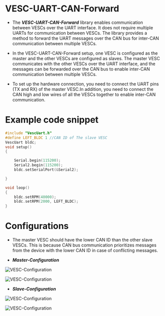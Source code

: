 # VESC-UART-CAN-Forward
* The ***VESC-UART-CAN-Forward*** library enables communication between VESCs over the UART interface. It does not require multiple UARTs for communication between VESCs. The library provides a method to forward the UART messages over the CAN bus for inter-CAN communication between multiple VESCs.

* In the VESC-UART-CAN-Forward setup, one VESC is configured as the master and the other VESCs are configured as slaves. The master VESC communicates with the other VESCs over the UART interface, and the messages can be forwarded over the CAN bus to enable inter-CAN communication between multiple VESCs.

* To set up the hardware connection, you need to connect the UART pins (TX and RX) of the master VESC.In addition, you need to connect the CAN high and low wires of all the VESCs together to enable inter-CAN communication.

# Example code snippet

```ino
#include "VescUart.h"
#define LEFT_BLDC 1 //CAN ID of The slave VESC
VescUart bldc;
void setup()
{

    Serial.begin(115200);
    Serial2.begin(115200);
    bldc.setSerialPort(&Serial2);

}

void loop()
{
    bldc.setRPM(40000);
    bldc.setRPM(2000, LEFT_BLDC);
}
```

# Configurations
* The master VESC should have the lower CAN ID than the other slave VESCs. This is because CAN bus communication prioritizes messages from the device with the lower CAN ID in case of conflicting messages.

* ***Master-Configuration***

![VESC-Configuration](https://user-images.githubusercontent.com/65481797/229056686-152245b1-4a9a-4069-86e9-be0e726ace54.png)

![VESC-Configuration](https://user-images.githubusercontent.com/65481797/229056798-14a92557-35e2-4766-9539-b5d940b901c2.png)

* ***Slave-Configuration***

![VESC-Configuration](https://user-images.githubusercontent.com/65481797/229058163-9ce41101-2102-431c-ac6d-66804a808249.png)

![VESC-Configuration](https://user-images.githubusercontent.com/65481797/229058485-b532c612-6afd-4c86-a3a3-dcdcca7aecb1.png)
